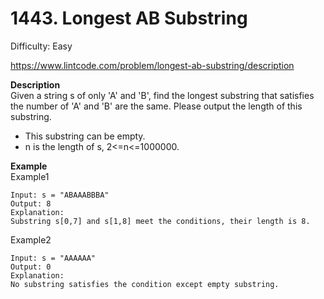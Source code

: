 # 1443. Longest AB Substring

Difficulty: Easy

https://www.lintcode.com/problem/longest-ab-substring/description

**Description**  
Given a string s of only 'A' and 'B', find the longest substring that satisfies the number of 'A' and 'B' are the same. Please output the length of this substring.

* This substring can be empty.
* n is the length of s, 2<=n<=1000000.

**Example**  
Example1
```
Input: s = "ABAAABBBA"
Output: 8
Explanation: 
Substring s[0,7] and s[1,8] meet the conditions, their length is 8.
```
Example2
```
Input: s = "AAAAAA"
Output: 0
Explanation: 
No substring satisfies the condition except empty substring.
```
